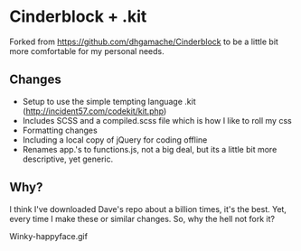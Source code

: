 # Cinderblock + .kit
Forked from https://github.com/dhgamache/Cinderblock to be a little bit more comfortable for my personal needs.

## Changes
- Setup to use the simple tempting language .kit (http://incident57.com/codekit/kit.php)
- Includes SCSS and a compiled.scss file which is how I like to roll my css
- Formatting changes
- Including a local copy of jQuery for coding offline
- Renames app.'s to functions.js, not a big deal, but its a little bit more descriptive, yet generic.

## Why?
I think I've downloaded Dave's repo about a billion times, it's the best. Yet, every time I make these or similar changes. So, why the hell not fork it?

Winky-happyface.gif